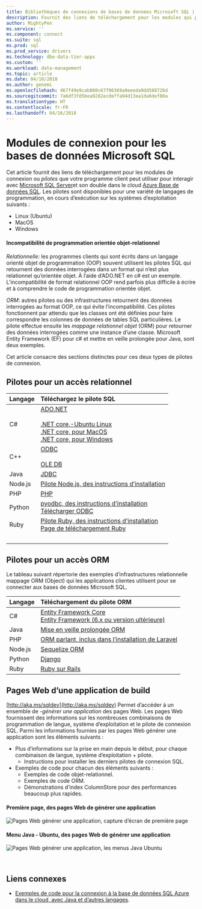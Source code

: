 ```yaml
---
title: Bibliothèques de connexions de bases de données Microsoft SQL | Documents Microsoft
description: Fournit des liens de téléchargement pour les modules qui permettent la connexion à Microsoft SQL Server et de la base de données SQL Azure, à partir d’une variété de langages de programmation du client.
author: MightyPen
ms.service: ''
ms.component: connect
ms.suite: sql
ms.prod: sql
ms.prod_service: drivers
ms.technology: dbe-data-tier-apps
ms.custom: ''
ms.workload: data-management
ms.topic: article
ms.date: 04/10/2018
ms.author: genemi
ms.openlocfilehash: 467f49e9cab080c67f96369a0eeeda9dd588726d
ms.sourcegitcommit: 7a6df3fd5bea9282ecdeffa94d13ea1da6def80a
ms.translationtype: HT
ms.contentlocale: fr-FR
ms.lasthandoff: 04/16/2018
---
```

# <a name="connection-modules-for-microsoft-sql-databases"></a>Modules de connexion pour les bases de données Microsoft SQL

Cet article fournit des liens de téléchargement pour les modules de connexion ou *pilotes* que votre programme client peut utiliser pour interagir avec [Microsoft SQL Server](../relational-databases/database-features.md)et son double dans le cloud [Azure Base de données SQL](http://docs.microsoft.com/azure/sql-database/). Les pilotes sont disponibles pour une variété de langages de programmation, en cours d’exécution sur les systèmes d’exploitation suivants :

- Linux (Ubuntu)
- MacOS
- Windows

#### <a name="oop-to-relational-mismatch"></a>Incompatibilité de programmation orientée objet-relationnel

*Relationnelle*: les programmes clients qui sont écrits dans un langage orienté objet de programmation (OOP) souvent utilisent les pilotes SQL qui retournent des données interrogées dans un format qui n’est plus relationnel qu’orientée objet. À l’aide d’ADO.NET en c# est un exemple. L’incompatibilité de format relationnel OOP rend parfois plus difficile à écrire et à comprendre le code de programmation orientée objet.

*ORM*: autres pilotes ou des infrastructures retournent des données interrogées au format OOP, ce qui évite l’incompatibilité. Ces pilotes fonctionnent par attendu que les classes ont été définies pour faire correspondre les colonnes de données de tables SQL particulières. Le pilote effectue ensuite les *mappage relationnel objet* (ORM) pour retourner des données interrogées comme une instance d’une classe. Microsoft Entity Framework (EF) pour c# et mettre en veille prolongée pour Java, sont deux exemples.

Cet article consacre des sections distinctes pour ces deux types de pilotes de connexion.

<a name="anchor-20-drivers-relational-access" />

## <a name="drivers-for-relational-access"></a>Pilotes pour un accès relationnel


<!--
Each given Microsoft Download Center page should be enhanced
with a link to the next NEWER version page, on the day that the
original page is no longer the latest because the newer page is being added.
But this policy is not agreed on or observed,
putting the links in the following table at risk for being outdated.

PHP driver in Github.com also uses this FWLink:  http://go.microsoft.com/fwlink/?LinkID=518036 ,
although the FWLink is less precise than is http://github.com/Microsoft/msphpsql/tree/dev#install-unix .
-->

| Langage | Téléchargez le pilote SQL |
| :------- | :---------------------- |
| C# | [ADO.NET](http://www.microsoft.com/net/download/)<br /><br />[.NET core,-Ubuntu Linux](https://www.microsoft.com/net/core#Ubuntu)<br />[.NET core, pour MacOS](https://www.microsoft.com/net/core#macos)<br />[.NET core, pour Windows](https://www.microsoft.com/net/core) |
| C++ | [ODBC](./odbc/download-odbc-driver-for-sql-server.md)<br /><br />[OLE DB](https://go.microsoft.com/fwlink/?linkid=871294) |
| Java | [JDBC](./jdbc/download-microsoft-jdbc-driver-for-sql-server.md) |
| Node.js | [Pilote Node.js, des instructions d’installation](./node-js/step-1-configure-development-environment-for-node-js-development.md) |
| PHP | [PHP](./php/download-drivers-php-sql-server.md) |
| Python | [pyodbc, des instructions d’installation](./python/pyodbc/step-1-configure-development-environment-for-pyodbc-python-development.md)<br />[Télécharger ODBC](./odbc/download-odbc-driver-for-sql-server.md) |
| Ruby | [Pilote Ruby, des instructions d’installation](./ruby/step-1-configure-development-environment-for-ruby-development.md)<br />[Page de téléchargement Ruby](https://rubyinstaller.org/downloads/) |
| &nbsp; | <br /> |

<a name="anchor-40-drivers-orm-access" />

## <a name="drivers-for-orm-access"></a>Pilotes pour un accès ORM


Le tableau suivant répertorie des exemples d’infrastructures relationnelle mappage ORM (Object) qui les applications clientes utilisent pour se connecter aux bases de données Microsoft SQL.


| Langage | Téléchargement du pilote ORM |
| :------- | :------------------ |
| C# | [Entity Framework Core](http://docs.microsoft.com/ef/core/)<br />[Entity Framework (6.x ou version ultérieure)](http://docs.microsoft.com/ef/) |
| Java | [Mise en veille prolongée ORM](http://hibernate.org/orm)|
| PHP | [ORM parlant, inclus dans l’installation de Laravel](http://laravel.com/docs/) |
| Node.js | [Sequelize ORM](http://docs.sequelizejs.com) |
| Python | [Django](http://www.djangoproject.com/) |
| Ruby | [Ruby sur Rails](http://rubyonrails.org/) |


<a name="anchor-60-build-an-app-webpages" />

## <a name="build-an-app-webpages"></a>Pages Web d’une application de build
[http://aka.ms/sqldev](http://aka.ms/sqldev) Permet d’accéder à un ensemble de *-générer une application* des pages Web. Les pages Web fournissent des informations sur les nombreuses combinaisons de programmation de langue, système d’exploitation et le pilote de connexion SQL. Parmi les informations fournies par les pages Web générer une application sont les éléments suivants :

- Plus d’informations sur la prise en main depuis le début, pour chaque combinaison de langue, système d’exploitation + pilote.
    - Instructions pour installer les derniers pilotes de connexion SQL.
- Exemples de code pour chacun des éléments suivants :
    - Exemples de code objet-relationnel.
    - Exemples de code ORM.
    - Démonstrations d’index ColumnStore pour des performances beaucoup plus rapides.

#### <a name="first-page-of-build-an-app-webpages"></a>Première page, des pages Web de générer une application
![Pages Web générer une application, capture d’écran de première page][image-ref-163-buildanapp-webpages-first-page]

#### <a name="menu-for-java---ubuntu-of-build-an-app-webpages"></a>Menu Java - Ubuntu, des pages Web de générer une application
![Pages Web générer une application, les menus Java Ubuntu][image-ref-167-buildanapp-webpages-menu-java-ubuntu]

&nbsp;

## <a name="related-links"></a>Liens connexes
- [Exemples de code pour la connexion à la base de données SQL Azure dans le cloud, avec Java et d’autres langages](http://docs.microsoft.com/azure/sql-database/sql-database-connect-query-java).

<!-- Image references -->

[image-ref-163-buildanapp-webpages-first-page]: ./media/homepage-sql-connection-drivers/gm-aka-ms-sqldev-choose-language-g21.png
[image-ref-167-buildanapp-webpages-menu-java-ubuntu]: ./media/homepage-sql-connection-drivers/gm-aka-ms-sqldev-java-ubuntu-c31.png
